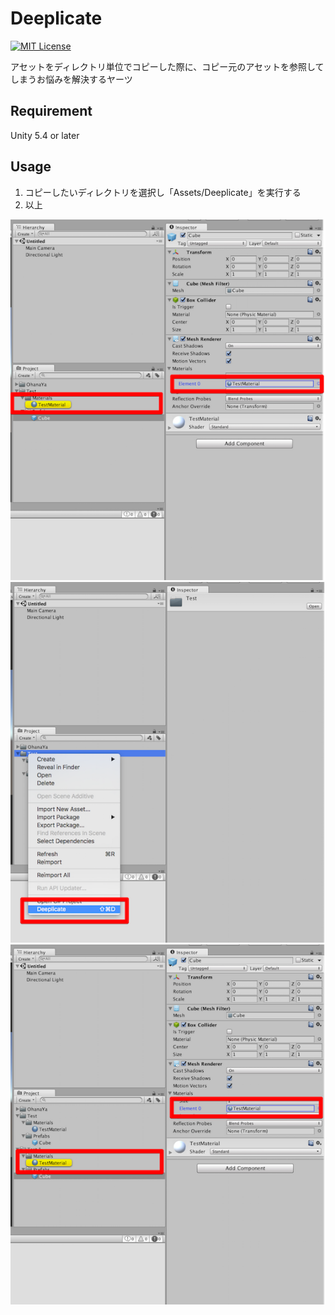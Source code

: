 # Deeplicate

[![MIT License](http://img.shields.io/badge/license-MIT-blue.svg?style=flat-square)](http://c3.mit-license.org/2016/)

アセットをディレクトリ単位でコピーした際に、コピー元のアセットを参照してしまうお悩みを解決するヤーツ

## Requirement

Unity 5.4 or later

## Usage

1. コピーしたいディレクトリを選択し「Assets/Deeplicate」を実行する
2. 以上

![コピー元のアセットの参照関係](./images/1.png)
![Deeplicate実行](./images/2.png)
![コピーしたアセットの参照関係](./images/3.png)
